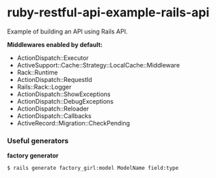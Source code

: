 # ruby-restful-api-example-rails-api
Example of building an API using Rails API.

**Middlewares enabled by default:**
- ActionDispatch::Executor
- ActiveSupport::Cache::Strategy::LocalCache::Middleware
- Rack::Runtime
- ActionDispatch::RequestId
- Rails::Rack::Logger
- ActionDispatch::ShowExceptions
- ActionDispatch::DebugExceptions
- ActionDispatch::Reloader
- ActionDispatch::Callbacks
- ActiveRecord::Migration::CheckPending

### Useful generators
**factory generator**
```bash
$ rails generate factory_girl:model ModelName field:type
```
